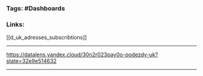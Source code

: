### Tags: #Dashboards 
### Links: 
[[d_uk_adresses_subscribtions]]
___
https://datalens.yandex.cloud/30n2r023pay0o-podezdy-uk?state=32e9e514632
___